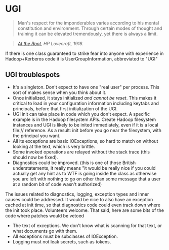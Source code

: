 <!---
  Licensed under the Apache License, Version 2.0 (the "License");
  you may not use this file except in compliance with the License.
  You may obtain a copy of the License at
  
   http://www.apache.org/licenses/LICENSE-2.0
  
  Unless required by applicable law or agreed to in writing, software
  distributed under the License is distributed on an "AS IS" BASIS,
  WITHOUT WARRANTIES OR CONDITIONS OF ANY KIND, either express or implied.
  See the License for the specific language governing permissions and
  limitations under the License. See accompanying LICENSE file.
-->
  
# UGI

> Man's respect for the imponderables varies according to his mental constitution and environment. Through certain modes of thought and training it can be elevated tremendously, yet there is always a limit.

> *[At the Root](https://en.wikisource.org/wiki/At_the_Root), HP Lovecraft, 1918.*

If there is one class guaranteed to strike fear into anyone with experience in Hadoop+Kerberos code it is UserGroupInformation, abbreviated to "UGI"

## UGI troublespots

* It's a singleton. Don't expect to have one "real user" per process. This sort of makes sense when you think about it.
* Once initialized, it stays initialized *and cannot be reset*. This makes it critical to load in your configuration information including keytabs and principals, before that first initialization of the UGI.
* UGI init can take place in code which you don't expect. A specific example is in the Hadoop filesystem APIs. Create Hadoop filesystem instances and UGI is likely to be inited immediately, even if it is a local file:// reference. As a result: init before you go near the filesystem, with the principal you want.
* All its exceptions are basic IOExceptions, so hard to match on without looking at the text, which is very brittle.
* Some invoked operations are relayed without the stack trace (this should now be fixed).
* Diagnostics could be improved. (this is one of those British understatements, it really means "it would be really nice if you could actually get any hint as to WTF is going inside the class as otherwise you are left with nothing to go on other than some message that a user at a random bit of code wasn't authorized)

The issues related to diagnostics, logging, exception types and inner causes could be addressed. It would be nice to also have an exception cached at init time, so that diagnostics code could even track down where the init took place. Volunteers welcome. That said, here are some bits of the code where patches would be vetoed

* The text of exceptions. We don't know what is scanning for that text, or what documents go with them.
* All exceptions must be subclasses of IOException.
* Logging must not leak secrets, such as tokens.

 
